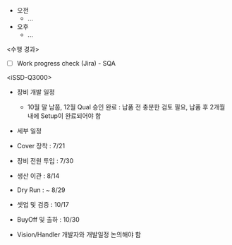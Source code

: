 - 오전
	- ...
- 오후
	- ...

<수행 경과>
- [ ] Work progress check (Jira) - SQA

\<iSSD-Q3000>
- 장비 개발 일정
	- 10월 말 남풉, 12월 Qual 승인 완료 : 납품 전 충분한 검토 필요, 납품 후 2개월 내에 Setup이 완료되어야 함  

- 세부 일정  
- Cover 장착 : 7/21  
- 장비 전원 투입 : 7/30  
- 생산 이관 : 8/14  
- Dry Run : ~ 8/29  
- 셋업 및 검증 : 10/17  
- BuyOff 및 출하 : 10/30  
- Vision/Handler 개발자와 개발일정 논의해야 함
